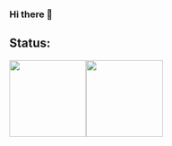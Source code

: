 ### Hi there 👋
<h2 align="left">Status: </h2>


<img height="137px" src="https://github-readme-stats.vercel.app/api?username=ghazaleh-mahmoodi&hide_title=true&hide_border=true&show_icons=true&include_all_commits=true&count_private=true&line_height=21&theme=tokyonight" /><!-- wi*quL3fcV --><img height="137px" src="https://github-readme-stats.vercel.app/api/top-langs/?username=ghazaleh-mahmoodi&hide=html&hide_border=true&layout=compact&langs_count=7&exclude_repo=comp426,Redventures-Movie-Quotes&theme=tokyonight" /></a>

<!--
![](https://komarev.com/ghpvc/?username=ghazaleh-mahmoodi)
-->

<!--
<p>&nbsp;<img align="center" src="https://github-readme-stats.vercel.app/api?username=ghazaleh-mahmoodi&show_icons=true&locale=en&count_private=true&include_all_commits=true" alt="ghazaleh-mahmoodi" /><
<img align="left" src="https://github-readme-stats.vercel.app/api/top-langs?username=ghazaleh-mahmoodi&show_icons=true&locale=en&layout=compact" alt="ghazaleh-mahmoodi" /></p>
![](https://komarev.com/ghpvc/?username=ghazaleh-mahmoodi)
-->
<!--
**ghazaleh-mahmoodi/ghazaleh-mahmoodi** is a ✨ _special_ ✨ repository because its `README.md` (this file) appears on your GitHub profile.

Here are some ideas to get you started:

- 🔭 I’m currently working on ...
- 🌱 I’m currently learning ...
- 👯 I’m looking to collaborate on ...
- 🤔 I’m looking for help with ...
- 💬 Ask me about ...
- 📫 How to reach me: ...
- 😄 Pronouns: ...
- ⚡ Fun fact: ...
-->
